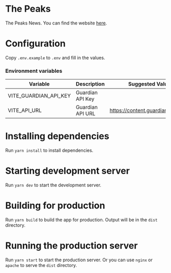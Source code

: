 # The Peaks
The Peaks News. You can find the website [here](https://the-peaks-production.up.railway.app).

# Configuration

Copy `.env.example` to `.env` and fill in the values.

### Environment variables
| Variable              | Description      | Suggested Value                  |
|-----------------------|------------------|----------------------------------|
| VITE_GUARDIAN_API_KEY | Guardian API Key |                                  |
| VITE_API_URL          | Guardian API URL | https://content.guardianapis.com |

# Installing dependencies

Run `yarn install` to install dependencies.

# Starting development server

Run `yarn dev` to start the development server.

# Building for production

Run `yarn build` to build the app for production. Output will be in the `dist` directory.

# Running the production server

Run `yarn start` to start the production server. Or you can use `nginx` or `apache` to serve the `dist` directory.